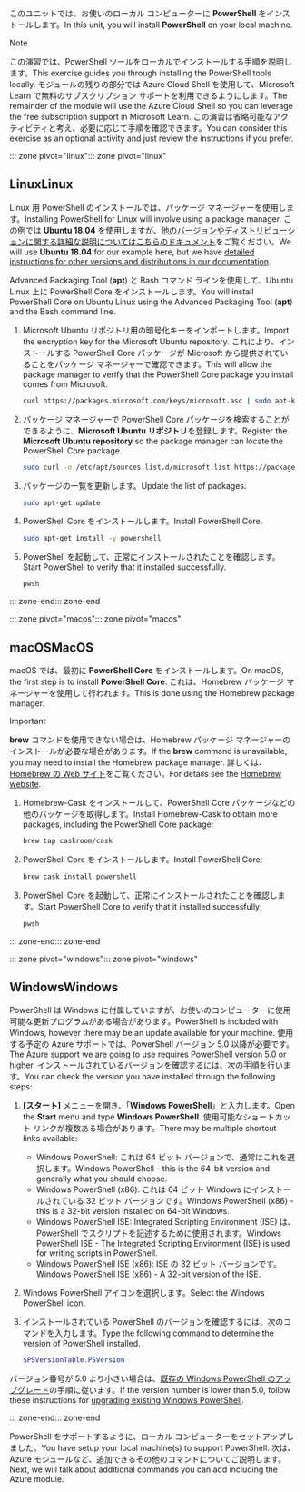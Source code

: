 <span data-ttu-id="42796-101">このユニットでは、お使いのローカル コンピューターに **PowerShell** をインストールします。</span><span class="sxs-lookup"><span data-stu-id="42796-101">In this unit, you will install **PowerShell** on your local machine.</span></span>

> [!NOTE]
> <span data-ttu-id="42796-102">この演習では、PowerShell ツールをローカルでインストールする手順を説明します。</span><span class="sxs-lookup"><span data-stu-id="42796-102">This exercise guides you through installing the PowerShell tools locally.</span></span> <span data-ttu-id="42796-103">モジュールの残りの部分では Azure Cloud Shell を使用して、Microsoft Learn で無料のサブスクリプション サポートを利用できるようにします。</span><span class="sxs-lookup"><span data-stu-id="42796-103">The remainder of the module will use the Azure Cloud Shell so you can leverage the free subscription support in Microsoft Learn.</span></span> <span data-ttu-id="42796-104">この演習は省略可能なアクティビティと考え、必要に応じて手順を確認できます。</span><span class="sxs-lookup"><span data-stu-id="42796-104">You can consider this exercise as an optional activity and just review the instructions if you prefer.</span></span>

<span data-ttu-id="42796-105">::: zone pivot="linux"</span><span class="sxs-lookup"><span data-stu-id="42796-105">::: zone pivot="linux"</span></span>

## <a name="linux"></a><span data-ttu-id="42796-106">Linux</span><span class="sxs-lookup"><span data-stu-id="42796-106">Linux</span></span>

<span data-ttu-id="42796-107">Linux 用 PowerShell のインストールでは、パッケージ マネージャーを使用します。</span><span class="sxs-lookup"><span data-stu-id="42796-107">Installing PowerShell for Linux will involve using a package manager.</span></span> <span data-ttu-id="42796-108">この例では **Ubuntu 18.04** を使用しますが、[他のバージョンやディストリビューションに関する詳細な説明についてはこちらのドキュメント](https://docs.microsoft.com/powershell/scripting/setup/installing-powershell-core-on-linux)をご覧ください。</span><span class="sxs-lookup"><span data-stu-id="42796-108">We will use **Ubuntu 18.04** for our example here, but we have [detailed instructions for other versions and distributions in our documentation](https://docs.microsoft.com/powershell/scripting/setup/installing-powershell-core-on-linux).</span></span>

<span data-ttu-id="42796-109">Advanced Packaging Tool (**apt**) と Bash コマンド ラインを使用して、Ubuntu Linux 上に PowerShell Core をインストールします。</span><span class="sxs-lookup"><span data-stu-id="42796-109">You will install PowerShell Core on Ubuntu Linux using the Advanced Packaging Tool (**apt**) and the Bash command line.</span></span> 

1. <span data-ttu-id="42796-110">Microsoft Ubuntu リポジトリ用の暗号化キーをインポートします。</span><span class="sxs-lookup"><span data-stu-id="42796-110">Import the encryption key for the Microsoft Ubuntu repository.</span></span> <span data-ttu-id="42796-111">これにより、インストールする PowerShell Core パッケージが Microsoft から提供されていることをパッケージ マネージャーで確認できます。</span><span class="sxs-lookup"><span data-stu-id="42796-111">This will allow the package manager to verify that the PowerShell Core package you install comes from Microsoft.</span></span>

    ```bash
    curl https://packages.microsoft.com/keys/microsoft.asc | sudo apt-key add -
    ```

1. <span data-ttu-id="42796-112">パッケージ マネージャーで PowerShell Core パッケージを検索することができるように、**Microsoft Ubuntu リポジトリ**を登録します。</span><span class="sxs-lookup"><span data-stu-id="42796-112">Register the **Microsoft Ubuntu repository** so the package manager can locate the PowerShell Core package.</span></span>

    ```bash
    sudo curl -o /etc/apt/sources.list.d/microsoft.list https://packages.microsoft.com/config/ubuntu/18.04/prod.list
    ```

1. <span data-ttu-id="42796-113">パッケージの一覧を更新します。</span><span class="sxs-lookup"><span data-stu-id="42796-113">Update the list of packages.</span></span>

    ```bash
    sudo apt-get update
    ```

1. <span data-ttu-id="42796-114">PowerShell Core をインストールします。</span><span class="sxs-lookup"><span data-stu-id="42796-114">Install PowerShell Core.</span></span>

    ```bash
    sudo apt-get install -y powershell
    ```

1. <span data-ttu-id="42796-115">PowerShell を起動して、正常にインストールされたことを確認します。</span><span class="sxs-lookup"><span data-stu-id="42796-115">Start PowerShell to verify that it installed successfully.</span></span>

    ```bash
    pwsh
    ```
<span data-ttu-id="42796-116">::: zone-end</span><span class="sxs-lookup"><span data-stu-id="42796-116">::: zone-end</span></span>

<span data-ttu-id="42796-117">::: zone pivot="macos"</span><span class="sxs-lookup"><span data-stu-id="42796-117">::: zone pivot="macos"</span></span>

## <a name="macos"></a><span data-ttu-id="42796-118">macOS</span><span class="sxs-lookup"><span data-stu-id="42796-118">MacOS</span></span>

<span data-ttu-id="42796-119">macOS では、最初に **PowerShell Core** をインストールします。</span><span class="sxs-lookup"><span data-stu-id="42796-119">On macOS, the first step is to install **PowerShell Core**.</span></span> <span data-ttu-id="42796-120">これは、Homebrew パッケージ マネージャーを使用して行われます。</span><span class="sxs-lookup"><span data-stu-id="42796-120">This is done using the Homebrew package manager.</span></span>

> [!IMPORTANT]
> <span data-ttu-id="42796-121">**brew** コマンドを使用できない場合は、Homebrew パッケージ マネージャーのインストールが必要な場合があります。</span><span class="sxs-lookup"><span data-stu-id="42796-121">If the **brew** command is unavailable, you may need to install the Homebrew package manager.</span></span> <span data-ttu-id="42796-122">詳しくは、[Homebrew の Web サイト](https://brew.sh/)をご覧ください。</span><span class="sxs-lookup"><span data-stu-id="42796-122">For details see the [Homebrew website](https://brew.sh/).</span></span>

1. <span data-ttu-id="42796-123">Homebrew-Cask をインストールして、PowerShell Core パッケージなどの他のパッケージを取得します。</span><span class="sxs-lookup"><span data-stu-id="42796-123">Install Homebrew-Cask to obtain more packages, including the PowerShell Core package:</span></span>

    ```bash
    brew tap caskroom/cask
    ```

1. <span data-ttu-id="42796-124">PowerShell Core をインストールします。</span><span class="sxs-lookup"><span data-stu-id="42796-124">Install PowerShell Core:</span></span>

    ```bash
    brew cask install powershell
    ```

1. <span data-ttu-id="42796-125">PowerShell Core を起動して、正常にインストールされたことを確認します。</span><span class="sxs-lookup"><span data-stu-id="42796-125">Start PowerShell Core to verify that it installed successfully:</span></span>

    ```bash
    pwsh
    ```

<span data-ttu-id="42796-126">::: zone-end</span><span class="sxs-lookup"><span data-stu-id="42796-126">::: zone-end</span></span>

<span data-ttu-id="42796-127">::: zone pivot="windows"</span><span class="sxs-lookup"><span data-stu-id="42796-127">::: zone pivot="windows"</span></span>

## <a name="windows"></a><span data-ttu-id="42796-128">Windows</span><span class="sxs-lookup"><span data-stu-id="42796-128">Windows</span></span>
<span data-ttu-id="42796-129">PowerShell は Windows に付属していますが、お使いのコンピューターに使用可能な更新プログラムがある場合があります。</span><span class="sxs-lookup"><span data-stu-id="42796-129">PowerShell is included with Windows, however there may be an update available for your machine.</span></span> <span data-ttu-id="42796-130">使用する予定の Azure サポートでは、PowerShell バージョン 5.0 以降が必要です。</span><span class="sxs-lookup"><span data-stu-id="42796-130">The Azure support we are going to use requires PowerShell version 5.0 or higher.</span></span> <span data-ttu-id="42796-131">インストールされているバージョンを確認するには、次の手順を行います。</span><span class="sxs-lookup"><span data-stu-id="42796-131">You can check the version you have installed through the following steps:</span></span>

1. <span data-ttu-id="42796-132">**[スタート]** メニューを開き、「**Windows PowerShell**」と入力します。</span><span class="sxs-lookup"><span data-stu-id="42796-132">Open the **Start** menu and type **Windows PowerShell**.</span></span> <span data-ttu-id="42796-133">使用可能なショートカット リンクが複数ある場合があります。</span><span class="sxs-lookup"><span data-stu-id="42796-133">There may be multiple shortcut links available:</span></span>
    - <span data-ttu-id="42796-134">Windows PowerShell: これは 64 ビット バージョンで、通常はこれを選択します。</span><span class="sxs-lookup"><span data-stu-id="42796-134">Windows PowerShell - this is the 64-bit version and generally what you should choose.</span></span>
    - <span data-ttu-id="42796-135">Windows PowerShell (x86): これは 64 ビット Windows にインストールされている 32 ビット バージョンです。</span><span class="sxs-lookup"><span data-stu-id="42796-135">Windows PowerShell (x86) - this is a 32-bit version installed on 64-bit Windows.</span></span>
    - <span data-ttu-id="42796-136">Windows PowerShell ISE: Integrated Scripting Environment (ISE) は、PowerShell でスクリプトを記述するために使用されます。</span><span class="sxs-lookup"><span data-stu-id="42796-136">Windows PowerShell ISE - The Integrated Scripting Environment (ISE) is used for writing scripts in PowerShell.</span></span> 
    - <span data-ttu-id="42796-137">Windows PowerShell ISE (x86): ISE の 32 ビット バージョンです。</span><span class="sxs-lookup"><span data-stu-id="42796-137">Windows PowerShell ISE (x86) - A 32-bit version of the ISE.</span></span>

1. <span data-ttu-id="42796-138">Windows PowerShell アイコンを選択します。</span><span class="sxs-lookup"><span data-stu-id="42796-138">Select the Windows PowerShell icon.</span></span>

1. <span data-ttu-id="42796-139">インストールされている PowerShell のバージョンを確認するには、次のコマンドを入力します。</span><span class="sxs-lookup"><span data-stu-id="42796-139">Type the following command to determine the version of PowerShell installed.</span></span>

    ```powershell
    $PSVersionTable.PSVersion
    ```
    
<span data-ttu-id="42796-140">バージョン番号が 5.0 より小さい場合は、[既存の Windows PowerShell のアップグレード](https://docs.microsoft.com/powershell/scripting/setup/installing-windows-powershell?view=powershell-6#upgrading-existing-windows-powershell)の手順に従います。</span><span class="sxs-lookup"><span data-stu-id="42796-140">If the version number is lower than 5.0, follow these instructions for [upgrading existing Windows PowerShell](https://docs.microsoft.com/powershell/scripting/setup/installing-windows-powershell?view=powershell-6#upgrading-existing-windows-powershell).</span></span>

<span data-ttu-id="42796-141">::: zone-end</span><span class="sxs-lookup"><span data-stu-id="42796-141">::: zone-end</span></span>

<span data-ttu-id="42796-142">PowerShell をサポートするように、ローカル コンピューターをセットアップしました。</span><span class="sxs-lookup"><span data-stu-id="42796-142">You have setup your local machine(s) to support PowerShell.</span></span> <span data-ttu-id="42796-143">次は、Azure モジュールなど、追加できるその他のコマンドについてご説明します。</span><span class="sxs-lookup"><span data-stu-id="42796-143">Next, we will talk about additional commands you can add including the Azure module.</span></span>